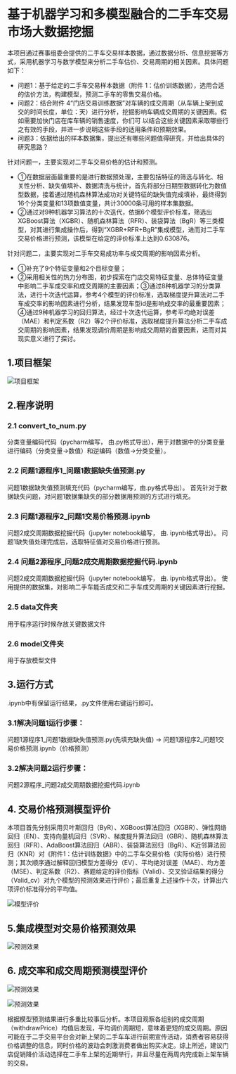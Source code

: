 # 基于机器学习和多模型融合的二手车交易市场大数据挖掘

本项目通过赛事组委会提供的二手车交易样本数据，通过数据分析、信息挖掘等方式，采用机器学习与数学模型来分析二手车估价、交易周期的相关因素。具体问题如下：

- 问题1：基于给定的二手车交易样本数据（附件 1：估价训练数据），选用合适的估价方法，构建模型，预测二手车的零售交易价格。
- 问题2：结合附件 4“门店交易训练数据”对车辆的成交周期（从车辆上架到成交的时间长度，单位：天）进行分析，挖掘影响车辆成交周期的关键因素。假如需要加快门店在库车辆的销售速度，你们可 以结合这些关键因素采取哪些行之有效的手段，并进一步说明这些手段的适用条件和预期效果。
- 问题3：依据给出的样本数据集，提出还有哪些问题值得研究，并给出具体的研究思路？


针对问题一，主要实现对二手车交易价格的估计和预测。

- ①在数据层面最重要的是进行数据预处理，主要包括特征的筛选与转化、相关性分析、缺失值填补、数据清洗与统计，首先将部分日期型数据转化为数值型数据，接着通过随机森林算法成功对关键特征的缺失值完成填补，最终得到16个分类变量和13项数值变量，共计30000条可用的样本集数据。
- ②通过对9种机器学习算法的十次迭代，依据6个模型评价标准，筛选出XGBoost算法（XGBR）、随机森林算法（RFR）、装袋算法（BgR）等三类模型，对其进行集成操作后，得到“XGBR+RFR+BgR”集成模型，进而对二手车交易价格进行预测，该模型在给定的评价标准上达到0.630876。

针对问题二，主要实现对二手车交易成功率与成交周期的影响因素分析。

- ①补充了9个特征变量和2个目标变量；
- ②采用相关性的热力分布图，初步探索在门店交易特征变量、总体特征变量中影响二手车成交率和成交周期的主要因素；③通过8种机器学习的分类算法，进行十次迭代运算，参考4个模型的评价标准，选取梯度提升算法对二手车成交率的影响因素进行分析，结果发现车型id是影响成交率的最重要因素；④通过9种机器学习的回归算法，经过十次迭代运算，参考平均绝对误差（MAE）和判定系数（R2）等2个评价标准，选取梯度提升算法分析二手车成交周期的影响因素，结果发现调价周期是影响成交周期的首要因素，进而对其现实意义进行了探讨。


## 1.项目框架
![项目框架](images1.png)

## 2.程序说明
### 2.1 convert_to_num.py
分类变量编码代码（pycharm编写， 由.py格式导出），用于对数据中的分类变量进行编码（分类变量->数值）和逆编码（数值->分类变量）。

### 2.2 问题1源程序1_问题1数据缺失值预测.py
问题1数据缺失值预测填充代码（pycharm编写，由.py格式导出）。
首先针对于数据缺失问题，对问题1数据集缺失的部分数据用预测的方式进行填充。

### 2.3 问题1源程序2_问题1交易价格预测.ipynb
问题2成交周期数据挖掘代码（jupyter notebook编写， 由. ipynb格式导出）。
问题1缺失值处理完成后，选取特征值对交易价格进行预测。

### 2.4 问题2源程序_问题2成交周期数据挖掘代码.ipynb
问题2成交周期数据挖掘代码（jupyter notebook编写， 由. ipynb格式导出）。
使用提供的数据集，对影响二手车能否成交和二手车成交周期的关键因素进行挖掘。

### 2.5 data文件夹
用于程序运行时候存放关键数据文件

### 2.6 model文件夹
用于存放模型文件

## 3.运行方式
.ipynb中有保留运行结果，.py文件使用右键运行即可。

### 3.1解决问题1运行步骤：
问题1源程序1_问题1数据缺失值预测.py(先填充缺失值) -> 问题1源程序2_问题1交易价格预测.ipynb（价格预测）

### 3.2解决问题2运行步骤：
问题2源程序_问题2成交周期数据挖掘代码.ipynb

## 4. 交易价格预测模型评价

本项目首先分别采用贝叶斯回归（ByR）、XGBoost算法回归（XGBR）、弹性网络回归（EN）、支持向量机回归（SVR）、梯度提升算法回归（GBR）、随机森林算法回归（RFR）、AdaBoost算法回归（ABR）、装袋算法回归（BgR）、K近邻算法回归（KNR）对《附件1：估计训练数据》中的二手车交易价格（实际价格）进行预测；其次顺序通过解释回归模型方差得分（EV）、平均绝对误差（MAE）、均方差（MSE）、判定系数（R2）、赛题给定的评价指标（Valid）、交叉验证结果的得分（Valid_cv）对九个模型的预测效果进行评价；最后重复上述操作十次，计算出六项评价标准得分的平均值。

![模型评价](img2.png)

## 5.集成模型对交易价格预测效果

![预测效果](img3.png)

## 6. 成交率和成交周期预测模型评价

![预测效果](img4.png)

![预测效果](img5.png)

根据模型预测结果进行多重比较事后分析。本项目观察各组别的成交周期（withdrawPrice）均值后发现，平均调价周期短，意味着更短的成交周期。原因可能在于二手交易平台会对新上架的二手车车进行前期宣传活动，消费者容易获得价格调整的信息，同时价格的波动会刺激消费者做出购买决定。综上所述，建议门店促销降价活动选择在二手车上架的近期举行，并且尽量在两周内完成新上架车辆的交易。
